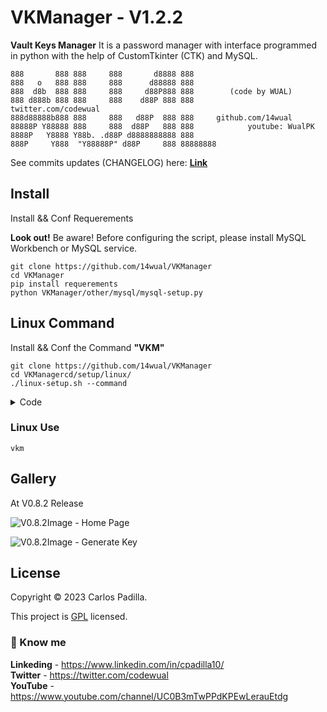 # VKManager - V1.2.2
<b>Vault Keys Manager</b> It is a password manager with interface programmed in python with the help of CustomTkinter (CTK) and MySQL.

```
888       888 888     888       d8888 888
888   o   888 888     888      d88888 888
888  d8b  888 888     888     d88P888 888        (code by WUAL)
888 d888b 888 888     888    d88P 888 888            twitter.com/codewual
888d88888b888 888     888   d88P  888 888     github.com/14wual
88888P Y88888 888     888  d88P   888 888            youtube: WualPK
8888P   Y8888 Y88b. .d88P d8888888888 888     
888P     Y888  "Y88888P" d88P     888 88888888
```

See commits updates (CHANGELOG) here: <a href="https://github.com/14wual/VKManager/blob/main/CHANGELOG.md"><b>Link</b></a>

## Install
Install && Conf Requerements

<b>Look out!</b> Be aware! Before configuring the script, please install MySQL Workbench or MySQL service.
```
git clone https://github.com/14wual/VKManager
cd VKManager
pip install requerements
python VKManager/other/mysql/mysql-setup.py
```

## Linux Command
Install && Conf the Command **"VKM"**

```
git clone https://github.com/14wual/VKManager
cd VKManagercd/setup/linux/
./linux-setup.sh --command
```

<details>
  <summary>Code</summary>
  
  ```bash
  if [[ "$1" == '--all' ]]; then 
        all ()
elif [[ "$1" == '--mysql' ]]; then 
        mysql ()
elif [[ "$1" == '--pip' ]]; then 
        pip()
elif [[ "$1" == '--command' ]]; then 
        command()
else 
        cat <<- EOF 
        Usage : ./linux-setup.sh --option 
                  
        Available Options : 
        --all       --mysql
        --command   --pip
        EOF 
fi
  ```
  
  <a href="https://github.com/14wual/VKManager/blob/main/setup/linux/linux-setup.sh"><b>See More (Full Code)</b></a>
  
</details>

### Linux Use
```
vkm
```

## Gallery

At V0.8.2 Release

![V0.8.2Image - Home Page](https://user-images.githubusercontent.com/105047274/209035118-a316f2d1-7223-47aa-ad3c-ea7a36f53458.png)

![V0.8.2Image - Generate Key](https://user-images.githubusercontent.com/105047274/209035179-df54d93d-3e96-4fdf-96a4-cb51a39f776a.png)

 ## License

Copyright © 2023 Carlos Padilla.

This project is [GPL](https://github.com/14wual/VKManager/blob/main/LICENSE) licensed.

<h3>🚀 Know me </h3>

<b>Linkeding</b> - https://www.linkedin.com/in/cpadilla10/ <br>
<b>Twitter</b> - https://twitter.com/codewual <br>
<b>YouTube</b> - https://www.youtube.com/channel/UC0B3mTwPPdKPEwLerauEtdg <br>
